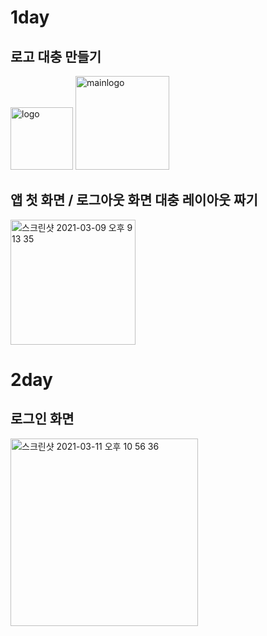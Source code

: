 # 1day
## 로고 대충 만들기
<img width="100" alt="logo" src="https://user-images.githubusercontent.com/77336125/110490761-f8a7e500-8133-11eb-81b6-08c8a04bee29.png"> <img width="150" alt="mainlogo" src="https://user-images.githubusercontent.com/77336125/110490779-fcd40280-8133-11eb-9d95-bac795ec8128.png">

## 앱 첫 화면 / 로그아웃 화면 대충 레이아웃 짜기
<img width="200" alt="스크린샷 2021-03-09 오후 9 13 35" src="https://user-images.githubusercontent.com/77336125/110490562-ce562780-8133-11eb-8fee-cadae3273070.png">

# 2day
## 로그인 화면
<img width="300" alt="스크린샷 2021-03-11 오후 10 56 36" src="https://user-images.githubusercontent.com/77336125/110798841-e659b280-82bd-11eb-80eb-3be0fe767c38.png">
